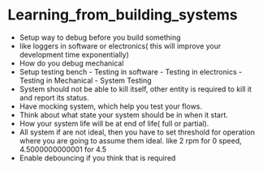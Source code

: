 # Learning_from_building_systems

-  Setup way to debug before you build something
  -  like loggers in software or electronics( this will improve your development time exponentially)
  -  How do you debug mechanical
  -  Setup testing bench
    -  Testing in software
    -  Testing in electronics
    -  Testing in Mechanical
    -  System Testing
-  System should not be able to kill itself, other entity is required to kill it and report its status.
-  Have mocking system, which help you test your flows.
-  Think about what state your system should be in when it start.
-  How your system life will be at end of life( full or partial).
-  All system if are not ideal, then you have to set threshold for operation where you are going to assume them ideal. like 2 rpm for 0 speed, 4.5000000000001 for 4.5
-  Enable debouncing if you think that is required
